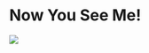 # Now You See Me!



<img aling="center" src="(https://user-images.githubusercontent.com/111304851/230763702-4148f1e6-6da8-487b-8b60-056dca5d8432.svg)
">



